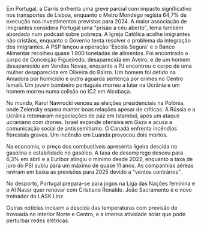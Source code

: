 Em Portugal, a Carris enfrenta uma greve parcial com impacto significativo nos transportes de Lisboa, enquanto o Metro Mondego regista 64,7% de execução nos investimentos previstos para 2024. A maior associação de imigrantes considera Portugal uma "prisão a céu aberto", tema também abordado num podcast sobre pobreza. A Igreja Católica acolhe imigrantes não cristãos, enquanto o Governo tenta resolver o problema da integração dos imigrantes. A PSP lançou a operação 'Escola Segura' e o Banco Alimentar recolheu quase 1.900 toneladas de alimentos. Foi encontrado o corpo de Conceição Figueiredo, desaparecida em Aveiro, e de um homem desaparecido em Vendas Novas, enquanto a PJ encontrou o corpo de uma mulher desaparecida em Oliveira do Bairro. Um homem foi detido na Amadora por homicídio e outro aguarda sentença por crimes no Centro Ismaili. Um jovem bombeiro português morreu a lutar na Ucrânia e um homem morreu numa colisão no IC2 em Alcobaça.

No mundo, Karol Nawrocki venceu as eleições presidenciais na Polónia, onde Zelensky espera manter boas relações apesar de críticas. A Rússia e a Ucrânia retomaram negociações de paz em Istambul, após um ataque ucraniano com drones. Israel expande ofensiva em Gaza e acusa a comunicação social de antissemitismo. O Canadá enfrenta incêndios florestais graves. Um incêndio em Luanda provocou dois mortos.

Na economia, o preço dos combustíveis apresenta ligeira descida na gasolina e estabilidade no gasóleo. A taxa de desemprego desceu para 6,3% em abril e a Euribor atingiu o mínimo desde 2022, enquanto a taxa de juro do PSI subiu para um máximo de quase 11 anos. As companhias aéreas reviram em baixa as previsões para 2025 devido a "ventos contrários".

No desporto, Portugal prepara-se para jogos na Liga das Nações feminina e o Al Nassr quer renovar com Cristiano Ronaldo. João Sacramento é o novo treinador do LASK Linz.

Outras notícias incluem a descida das temperaturas com previsão de trovoada no interior Norte e Centro, e a intensa atividade solar que pode perturbar redes elétricas.